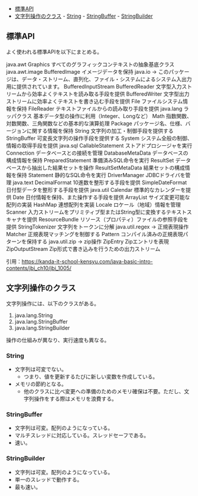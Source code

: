 - [標準API](#標準api)
- [文字列操作のクラス](#文字列操作のクラス)
      - [String](#string)
      - [StringBuffer](#stringbuffer)
      - [StringBuilder](#stringbuilder)


## 標準API
よく使われる標準APIを以下にまとめる。

java.awt
    Graphics	すべてのグラフィックコンテキストの抽象基底クラス
java.awt.image
    BufferedImage	イメージデータを保持
java.io
    → このパッケージは、データ・ストリーム、直列化、ファイル・システムによるシステム入出力用に提供されています。
    BufferedInputStream
    BufferedReader	文字型入力ストリームから効率よくテキストを読み取る手段を提供
    BufferedWriter	文字型出力ストリームに効率よくテキストを書き込む手段を提供
    File	ファイルシステム情報を保持
    FileReader	テキストファイルからの読み取り手段を提供
java.lang
    ラッパクラス	基本データ型の操作に利用（Integer、Longなど）
    Math	指数関数、対数関数、三角関数などの基本的な演算処理
    Package	パッケージ名、仕様、バージョンに関する情報を保持
    String	文字列の加工・制御手段を提供する
    StringBuffer	可変長文字列の操作手段を提供する
    System	システム全般の制御、情報の取得手段を提供
java.sql
    CallableStatement	ストアドプロシージャを実行
    Connection	データベースとの接続を管理
    DatabaseMetaData	データベースの構成情報を保持
    PreparedStatement	準備済みSQL命令を実行
    ResultSet	データベースから抽出した結果セットを操作
    ResultSetMetaData	結果セットの構成情報を保持
    Statement	静的なSQL命令を実行
    DriverManager	JDBCドライバを管理
java.text
    DecimalFormat	10進数を整形する手段を提供
    SimpleDateFormat	日付型データを整形する手段を提供
java.util
    Calendar	標準的なカレンダーを提供
    Date	日付情報を保持、また操作する手段を提供
    ArrayList	サイズ変更可能な配列の実装
    HashMap	連想配列を実装
    Locale	ロケール（地域）情報を管理
    Scanner	入力ストリームをプリミティブ型またはString型に変換するテキストスキャナを提供
    ResourceBundle	リソース（プロパティ）ファイルの参照手段を提供
    StringTokenizer	文字列をトークンに分解
java.util.regex
    → 正規表現操作
    Matcher	正規表現マッチングを制御する
    Pattern	コンパイル済みの正規表現パターンを保持する
java.util.zip
    → zip操作
    ZipEntry	Zipエントリを表現
    ZipOutputStream	Zip形式で書き込みを行うための出力ストリーム

引用：https://kanda-it-school-kensyu.com/java-basic-intro-contents/jbi_ch10/jbi_1005/

## 文字列操作のクラス
文字列操作には、以下のクラスがある。
1. java.lang.String
2. java.lang.StringBuffer
3. java.lang.StringBuilder

操作の仕組みが異なり、実行速度も異なる。

### String
- 文字列は可変でない。
  - つまり、値を更新するたびに新しい変数を作成している。
- メモリの節約となる。
  - 他のクラスに比べ変更への準備のためのメモリ確保は不要。ただし、文字列操作をする際はメモリを浪費する。

### StringBuffer
- 文字列は可変。配列のようになっている。
- マルチスレッドに対応している。スレッドセーフである。
- 速い。

### StringBuilder
- 文字列は可変。配列のようになっている。
- 単一のスレッドで動作する。
- 最も速い。


